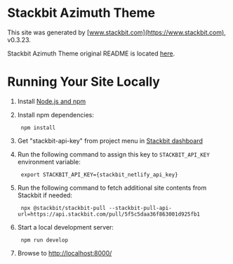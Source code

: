 # Stackbit Azimuth Theme

This site was generated by [www.stackbit.com](https://www.stackbit.com), v0.3.23.

Stackbit Azimuth Theme original README is located [here](./README.theme.md).

# Running Your Site Locally

1. Install [Node.js and npm](https://nodejs.org/en/)

1. Install npm dependencies:

        npm install

1. Get "stackbit-api-key" from project menu in [Stackbit dashboard](https://app.stackbit.com/dashboard)

1. Run the following command to assign this key to `STACKBIT_API_KEY` environment variable:

        export STACKBIT_API_KEY={stackbit_netlify_api_key}

1. Run the following command to fetch additional site contents from Stackbit if needed:

        npx @stackbit/stackbit-pull --stackbit-pull-api-url=https://api.stackbit.com/pull/5f5c5daa36f863001d925fb1

1. Start a local development server:

        npm run develop

1. Browse to [http://localhost:8000/](http://localhost:8000/)
